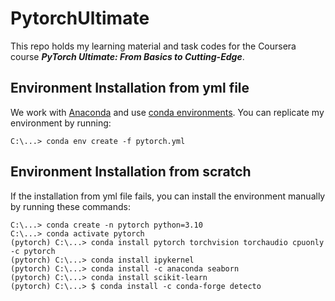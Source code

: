 # PytorchUltimate

This repo holds my learning material and task codes for the Coursera course _**PyTorch Ultimate: From Basics to Cutting-Edge**_.

## Environment Installation from yml file

We work with [Anaconda](https://www.anaconda.com/) and use [conda environments](https://conda.io/projects/conda/en/latest/user-guide/tasks/manage-environments.html#). You can replicate my environment by running:

```
C:\...> conda env create -f pytorch.yml
```

## Environment Installation from scratch

If the installation from yml file fails, you can install the environment manually by running these commands:

```
C:\...> conda create -n pytorch python=3.10
C:\...> conda activate pytorch
(pytorch) C:\...> conda install pytorch torchvision torchaudio cpuonly -c pytorch
(pytorch) C:\...> conda install ipykernel
(pytorch) C:\...> conda install -c anaconda seaborn
(pytorch) C:\...> conda install scikit-learn
(pytorch) C:\...> $ conda install -c conda-forge detecto
```
